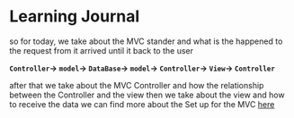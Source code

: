 # Learning Journal

so for today, we take about the MVC stander and what is the happened to the request from it arrived until it back to the user

**`Controller`-> `model`-> `DataBase`-> `model`-> `Controller`-> `View`-> `Controller`**

after that we take about the MVC Controller and how the relationship between the Controller and the view 
then we take about the view and how to receive the data we can find more about the Set up for the MVC [here](https://github.com/LTUC/amman-401d1-dotnet/blob/main/class-26/resources/mvc-setup.md)
